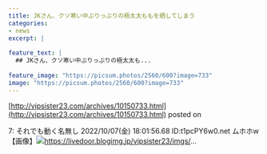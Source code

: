 ```yaml
---
title: JKさん、クソ寒い中ぶりっぶりの極太太ももを晒してしまう
categories:
- news
excerpt: |
  
feature_text: |
  ## JKさん、クソ寒い中ぶりっぶりの極太太も...
  
feature_image: "https://picsum.photos/2560/600?image=733"
image: "https://picsum.photos/2560/600?image=733"
---
```


[http://vipsister23.com/archives/10150733.html](http://vipsister23.com/archives/10150733.html)
posted on 

<!--more-->

7: それでも動く名無し 2022/10/07(金) 18:01:56.68 ID:t1pcPY6w0.net ムホホw 【画像】![](https://livedoor.blogimg.jp/vipsister23/imgs/8/d/8d8318b1.jpghttps://livedoor.blogimg.jp/vipsister23/imgs/3/e/3ea5ffd2.jpg)https://livedoor.blogimg.jp/vipsister23/imgs/...
